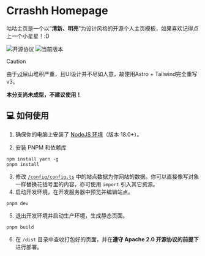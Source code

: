 # Crrashh Homepage
咕咕主页是一个以“**清新、明亮**”为设计风格的开源个人主页模板，如果喜欢记得点上一个小星星！:D

![开源协议](https://img.shields.io/github/license/crrashh1542/crash-homepage)
![当前版本](https://img.shields.io/github/package-json/v/crrashh1542/crash-homepage)

> [!CAUTION]
> 由于[`v2`](https://github.com/crrashh1542/crash-homepage/tree/v2)屎山堆积严重，且UI设计并不尽如人意，故使用Astro + Tailwind完全重写v3。
> 
> **本分支尚未成型，不建议使用！**

## 💻 如何使用
1. 确保你的电脑上安装了 [NodeJS 环境](https://nodejs.org)（版本 18.0+）。

2. 安装 PNPM 和依赖库
```shell
npm install yarn -g
pnpm install
```
3. 修改 [`/config/config.ts`](./config/config.ts) 中的站点数据为你网站的数据。你可以直接像写对象一样替换花括号里的内容，亦可使用 `import` 引入其它资源。
4. 启动开发环境，在开发服务器中预览并编辑站点。
```shell
pnpm dev
```
5. 退出开发环境并启动生产环境，生成静态页面。
```shell
pnpm build
```
6. 在 `/dist` 目录中查收打包好的页面，并在**遵守 Apache 2.0 开源协议的前提下**进行部署。
